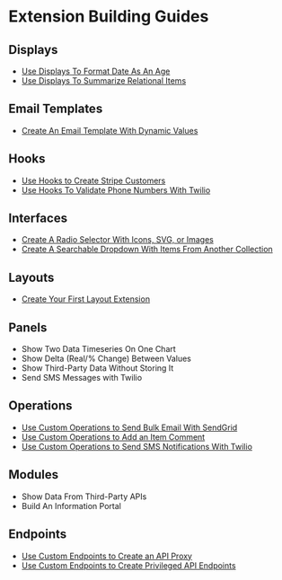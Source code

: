 # Extension Building Guides

## Displays

- [Use Displays To Format Date As An Age](/guides/extensions/displays-date-to-age.html)
- [Use Displays To Summarize Relational Items](/guides/extensions/displays-relational-summaries.html)

## Email Templates

- [Create An Email Template With Dynamic Values](/guides/extensions/email-template.html)

## Hooks

- [Use Hooks to Create Stripe Customers](/guides/extensions/hooks-add-stripe-customer.html)
- [Use Hooks To Validate Phone Numbers With Twilio](/guides/extensions/hooks-validate-number-twilio.html)

## Interfaces

- [Create A Radio Selector With Icons, SVG, or Images](/guides/extensions/interfaces-radio-selector-icons.html)
- [Create A Searchable Dropdown With Items From Another Collection](/guides/extensions/interfaces-relational-dropdown.html)

## Layouts

- [Create Your First Layout Extension](/guides/extensions/layouts-getting-started.html)

## Panels

- Show Two Data Timeseries On One Chart
- Show Delta (Real/% Change) Between Values
- Show Third-Party Data Without Storing It
- Send SMS Messages with Twilio

## Operations

- [Use Custom Operations to Send Bulk Email With SendGrid](/guides/extensions/operations-bulk-email-sendgrid)
- [Use Custom Operations to Add an Item Comment](/guides/extensions/operations-add-record-comments)
- [Use Custom Operations to Send SMS Notifications With Twilio](/guides/extensions/operations-send-sms-twilio)

## Modules

- Show Data From Third-Party APIs
- Build An Information Portal

## Endpoints

- [Use Custom Endpoints to Create an API Proxy](/guides/extensions/endpoints-api-proxy-twilio)
- [Use Custom Endpoints to Create Privileged API Endpoints](/guides/extensions/endpoints-privileged-endpoint-stripe)
